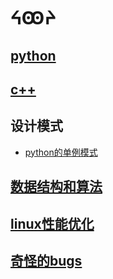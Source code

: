 # ᔦꙬᔨ


## [python](./python)
## [c++](./C++)

## 设计模式

- [python的单例模式](/python/python的单例模式.ipynb)

## [数据结构和算法](./data-structures-algorithms)

## [linux性能优化](./linux-performance)


## [奇怪的bugs](./bugs)

